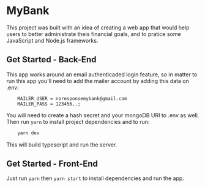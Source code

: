 # MyBank
This project was built with an idea of creating a web app that would help users to better administrate theis financial goals, and to pratice some JavaScript and Node.js frameworks.

## Get Started - Back-End
This app works around an email authenticaded login feature, so in matter to run this app you'll need to add the mailer account by adding this data on .env:
```plaintext
    MAILER_USER = noresponsemybank@gmail.com
    MAILER_PASS = 123456,.;
```
You will need to create a hash secret and your mongoDB URI to .env as well.  
Then run `yarn` to install project dependencies and to run:
```bash
    yarn dev
```
This will build typescript and run the server.

## Get Started - Front-End
Just run `yarn` then `yarn start` to install dependencies and run the app.
